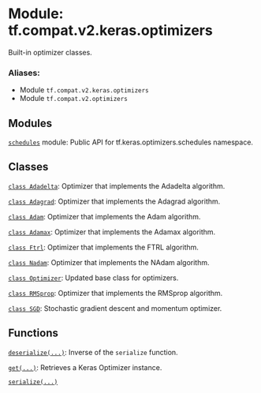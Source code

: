 <div itemscope itemtype="http://developers.google.com/ReferenceObject">
<meta itemprop="name" content="tf.compat.v2.keras.optimizers" />
<meta itemprop="path" content="Stable" />
</div>

# Module: tf.compat.v2.keras.optimizers

Built-in optimizer classes.

### Aliases:

* Module `tf.compat.v2.keras.optimizers`
* Module `tf.compat.v2.optimizers`

<!-- Placeholder for "Used in" -->


## Modules

[`schedules`](../../../../tf/compat/v2/keras/optimizers/schedules.md) module: Public API for tf.keras.optimizers.schedules namespace.

## Classes

[`class Adadelta`](../../../../tf/keras/optimizers/Adadelta.md): Optimizer that implements the Adadelta algorithm.

[`class Adagrad`](../../../../tf/keras/optimizers/Adagrad.md): Optimizer that implements the Adagrad algorithm.

[`class Adam`](../../../../tf/keras/optimizers/Adam.md): Optimizer that implements the Adam algorithm.

[`class Adamax`](../../../../tf/keras/optimizers/Adamax.md): Optimizer that implements the Adamax algorithm.

[`class Ftrl`](../../../../tf/keras/optimizers/Ftrl.md): Optimizer that implements the FTRL algorithm.

[`class Nadam`](../../../../tf/keras/optimizers/Nadam.md): Optimizer that implements the NAdam algorithm.

[`class Optimizer`](../../../../tf/keras/optimizers/Optimizer.md): Updated base class for optimizers.

[`class RMSprop`](../../../../tf/keras/optimizers/RMSprop.md): Optimizer that implements the RMSprop algorithm.

[`class SGD`](../../../../tf/keras/optimizers/SGD.md): Stochastic gradient descent and momentum optimizer.

## Functions

[`deserialize(...)`](../../../../tf/keras/optimizers/deserialize.md): Inverse of the `serialize` function.

[`get(...)`](../../../../tf/keras/optimizers/get.md): Retrieves a Keras Optimizer instance.

[`serialize(...)`](../../../../tf/keras/optimizers/serialize.md)

